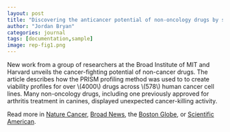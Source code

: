 ```yaml
---
layout: post
title: "Discovering the anticancer potential of non-oncology drugs by systematic viability profiling"
author: "Jordan Bryan"
categories: journal
tags: [documentation,sample]
image: rep-fig1.png
---
```


New work from a group of researchers at the Broad Institute of MIT and Harvard unveils the cancer-fighting potential of non-cancer drugs. The article describes how the PRISM profiling method was used to to create viability profiles for over \\(4000\\) drugs across \\(578\\) human cancer cell lines. Many non-oncology drugs, including one previously approved for arthritis treatment in canines, displayed unexpected cancer-killing activity.

Read more in [Nature Cancer](https://www.nature.com/articles/s43018-019-0018-6), [Broad News](https://www.broadinstitute.org/news/dozens-non-oncology-drugs-can-kill-cancer-cells), the [Boston Globe](https://www.bostonglobe.com/business/2020/01/20/could-drug-for-arthritis-dogs-also-fight-cancer-people/SB1iegRYUVyg5I878AaU3J/story.html), or [Scientific American](https://www.scientificamerican.com/article/old-drug-new-tricks-existing-medicines-show-promise-in-fighting-cancer/).